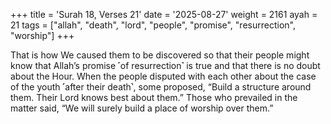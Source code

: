 +++
title = 'Surah 18, Verses 21'
date = '2025-08-27'
weight = 2161
ayah = 21
tags = ["allah", "death", "lord", "people", "promise", "resurrection", "worship"]
+++

That is how We caused them to be discovered so that their people might know that Allah’s promise ˹of resurrection˺ is true and that there is no doubt about the Hour. When the people disputed with each other about the case of the youth ˹after their death˺, some proposed, “Build a structure around them. Their Lord knows best about them.” Those who prevailed in the matter said, “We will surely build a place of worship over them.”